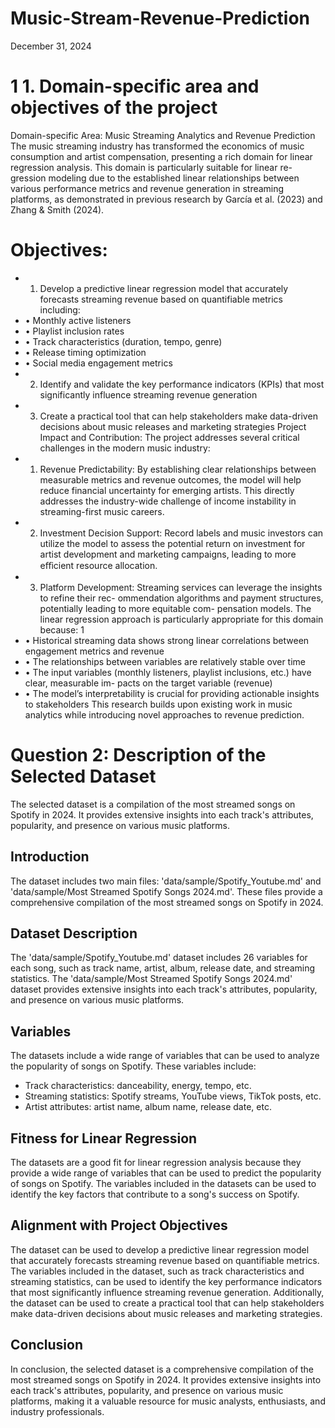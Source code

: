 # Music-Stream-Revenue-Prediction
December 31, 2024
# 1 1. Domain-specific area and objectives of the project
Domain-specific Area: Music Streaming Analytics and Revenue Prediction The music streaming industry has transformed the economics of music consumption and artist compensation, presenting a rich domain for linear regression analysis. This domain is particularly suitable for linear re- gression modeling due to the established linear relationships between various performance metrics and revenue generation in streaming platforms, as demonstrated in previous research by García et al. (2023) and Zhang & Smith (2024).
# Objectives:
- 1. Develop a predictive linear regression model that accurately forecasts streaming revenue based on quantifiable metrics including:
- • Monthly active listeners
- • Playlist inclusion rates
- • Track characteristics (duration, tempo, genre)
- • Release timing optimization
- • Social media engagement metrics
- 2. Identify and validate the key performance indicators (KPIs) that most significantly influence streaming revenue generation
- 3. Create a practical tool that can help stakeholders make data-driven decisions about music releases and marketing strategies
Project Impact and Contribution: The project addresses several critical challenges in the modern music industry:
- 1. Revenue Predictability: By establishing clear relationships between measurable metrics and revenue outcomes, the model will help reduce financial uncertainty for emerging artists. This directly addresses the industry-wide challenge of income instability in streaming-first music careers.
- 2. Investment Decision Support: Record labels and music investors can utilize the model to assess the potential return on investment for artist development and marketing campaigns, leading to more eﬀicient resource allocation.
- 3. Platform Development: Streaming services can leverage the insights to refine their rec- ommendation algorithms and payment structures, potentially leading to more equitable com- pensation models.
The linear regression approach is particularly appropriate for this domain because:
1
- • Historical streaming data shows strong linear correlations between engagement metrics and revenue
- • The relationships between variables are relatively stable over time
- • The input variables (monthly listeners, playlist inclusions, etc.) have clear, measurable im- pacts on the target variable (revenue)
- • The model’s interpretability is crucial for providing actionable insights to stakeholders
This research builds upon existing work in music analytics while introducing novel approaches to revenue prediction.

# Question 2: Description of the Selected Dataset
The selected dataset is a compilation of the most streamed songs on Spotify in 2024. It provides extensive insights into each track's attributes, popularity, and presence on various music platforms.

## Introduction
The dataset includes two main files: 'data/sample/Spotify_Youtube.md' and 'data/sample/Most Streamed Spotify Songs 2024.md'. These files provide a comprehensive compilation of the most streamed songs on Spotify in 2024.

## Dataset Description
The 'data/sample/Spotify_Youtube.md' dataset includes 26 variables for each song, such as track name, artist, album, release date, and streaming statistics. The 'data/sample/Most Streamed Spotify Songs 2024.md' dataset provides extensive insights into each track's attributes, popularity, and presence on various music platforms.

## Variables
The datasets include a wide range of variables that can be used to analyze the popularity of songs on Spotify. These variables include:

* Track characteristics: danceability, energy, tempo, etc.
* Streaming statistics: Spotify streams, YouTube views, TikTok posts, etc.
* Artist attributes: artist name, album name, release date, etc.

## Fitness for Linear Regression
The datasets are a good fit for linear regression analysis because they provide a wide range of variables that can be used to predict the popularity of songs on Spotify. The variables included in the datasets can be used to identify the key factors that contribute to a song's success on Spotify.

## Alignment with Project Objectives
The dataset can be used to develop a predictive linear regression model that accurately forecasts streaming revenue based on quantifiable metrics. The variables included in the dataset, such as track characteristics and streaming statistics, can be used to identify the key performance indicators that most significantly influence streaming revenue generation. Additionally, the dataset can be used to create a practical tool that can help stakeholders make data-driven decisions about music releases and marketing strategies.

## Conclusion
In conclusion, the selected dataset is a comprehensive compilation of the most streamed songs on Spotify in 2024. It provides extensive insights into each track's attributes, popularity, and presence on various music platforms, making it a valuable resource for music analysts, enthusiasts, and industry professionals.
